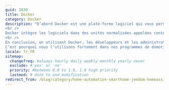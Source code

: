 ```yaml
---
guid: 1030
title: Docker
category: Docker
description: "D’abord Docker est une plate-forme logiciel qui vous permet de concevoir, tester et déployer des applications rapidement.
<br />
Docker intègre les logiciels dans des unités normalisées appelées conteneurs. Qui rassemblent tous les éléments nécessaires à leur fonctionnement. Dont les bibliothèques, les outils système, le code et l’environnement d’exécution. Avec Docker, vous pouvez facilement déployer et dimensionner des applications. Dans n’importe quel environnement, avec l’assurance que votre code s’exécutera correctement.
<br />
En conclusion, en utilisant Docker, les développeurs et les administrateurs disposent d’un moyen fiable et peu coûteux de développer. Mais aussi de livrer et exécuter des applications distribuées à toutes les échelles.<br />
C’est pourquoi nous l’utilisons fortement dans nos programmes de domotique."
locale: fr_FR
sitemap:
  changefreq: #always hourly daily weekly monthly yearly never
  exclude: #'yes' or 'no'
  priority: #between 0.0 to 1.0, 1.0 high priority
  lastmod: # date to end modification
redirect_from: /blog/category/home-automation-smarthome-jeedom-homeassistant/tutos-haade-lab/docker-deployer-des-applications/
---
```

